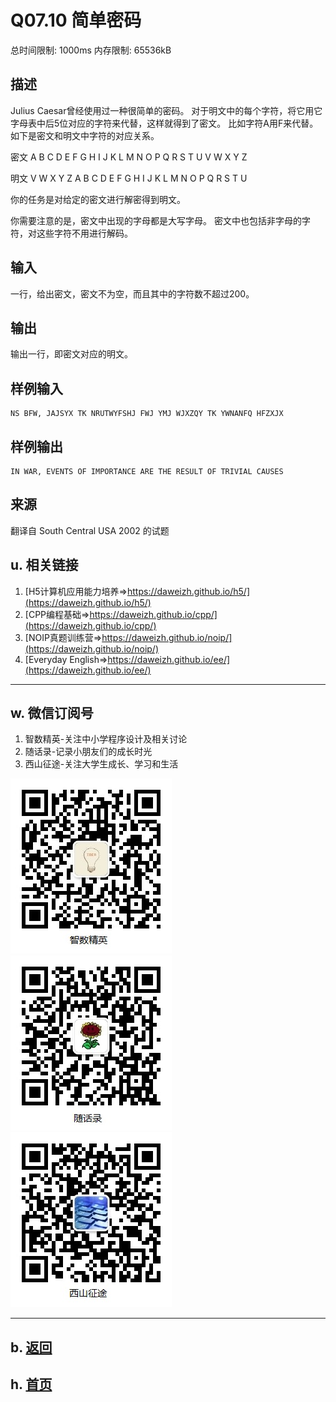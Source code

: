 # Q07.10 简单密码

总时间限制: 1000ms 内存限制: 65536kB

## 描述

Julius Caesar曾经使用过一种很简单的密码。
对于明文中的每个字符，将它用它字母表中后5位对应的字符来代替，这样就得到了密文。
比如字符A用F来代替。
如下是密文和明文中字符的对应关系。

密文
A B C D E F G H I J K L M N O P Q R S T U V W X Y Z

明文
V W X Y Z A B C D E F G H I J K L M N O P Q R S T U 

你的任务是对给定的密文进行解密得到明文。

你需要注意的是，密文中出现的字母都是大写字母。
密文中也包括非字母的字符，对这些字符不用进行解码。

## 输入

一行，给出密文，密文不为空，而且其中的字符数不超过200。

## 输出

输出一行，即密文对应的明文。

## 样例输入

    NS BFW, JAJSYX TK NRUTWYFSHJ FWJ YMJ WJXZQY TK YWNANFQ HFZXJX

## 样例输出

    IN WAR, EVENTS OF IMPORTANCE ARE THE RESULT OF TRIVIAL CAUSES

## 来源

翻译自 South Central USA 2002 的试题



## u. 相关链接

1. [H5计算机应用能力培养=>https://daweizh.github.io/h5/](https://daweizh.github.io/h5/)
2. [CPP编程基础=>https://daweizh.github.io/cpp/](https://daweizh.github.io/cpp/)
3. [NOIP真题训练营=>https://daweizh.github.io/noip/](https://daweizh.github.io/noip/)
4. [Everyday English=>https://daweizh.github.io/ee/](https://daweizh.github.io/ee/)

----------

## w. 微信订阅号

1. 智数精英-关注中小学程序设计及相关讨论
2. 随话录-记录小朋友们的成长时光
3. 西山征途-关注大学生成长、学习和生活

![欢迎关注“智数精英”订阅号](../../assets/me/img/idea8.jpg)
![欢迎关注“随话录”订阅号](../../assets/me/img/shl8.jpg)
![欢迎关注“西山征途”订阅号](../../assets/me/img/xszt8.jpg)

----------

## b. [返回](../)
    
## h. [首页](../../)

